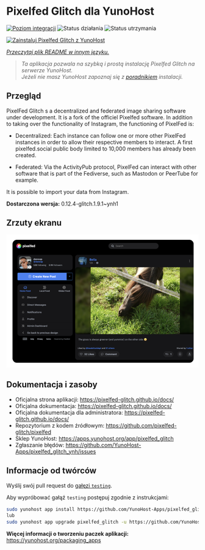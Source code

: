 <!--
To README zostało automatycznie wygenerowane przez <https://github.com/YunoHost/apps/tree/master/tools/readme_generator>
Nie powinno być ono edytowane ręcznie.
-->

# Pixelfed Glitch dla YunoHost

[![Poziom integracji](https://apps.yunohost.org/badge/integration/pixelfed_glitch)](https://ci-apps.yunohost.org/ci/apps/pixelfed_glitch/)
![Status działania](https://apps.yunohost.org/badge/state/pixelfed_glitch)
![Status utrzymania](https://apps.yunohost.org/badge/maintained/pixelfed_glitch)

[![Zainstaluj Pixelfed Glitch z YunoHost](https://install-app.yunohost.org/install-with-yunohost.svg)](https://install-app.yunohost.org/?app=pixelfed_glitch)

*[Przeczytaj plik README w innym języku.](./ALL_README.md)*

> *Ta aplikacja pozwala na szybką i prostą instalację Pixelfed Glitch na serwerze YunoHost.*  
> *Jeżeli nie masz YunoHost zapoznaj się z [poradnikiem](https://yunohost.org/install) instalacji.*

## Przegląd

PixelFed Glitch s a decentralized and federated image sharing software under development. It is a fork of the officiel Pixelfed software.
In addition to taking over the functionality of Instagram, the functioning of PixelFed is:

* Decentralized: Each instance can follow one or more other PixelFed instances in order to allow their respective members to interact. A first pixelfed.social public body limited to 10,000 members has already been created.

* Federated: Via the ActivityPub protocol, PixelFed can interact with other software that is part of the Fediverse, such as Mastodon or PeerTube for example.

It is possible to import your data from Instagram.


**Dostarczona wersja:** 0.12.4-glitch.1.9.1~ynh1

## Zrzuty ekranu

![Zrzut ekranu z Pixelfed Glitch](./doc/screenshots/screenshot.png)

## Dokumentacja i zasoby

- Oficjalna strona aplikacji: <https://pixelfed-glitch.github.io/docs/>
- Oficjalna dokumentacja: <https://pixelfed-glitch.github.io/docs/>
- Oficjalna dokumentacja dla administratora: <https://pixelfed-glitch.github.io/docs/>
- Repozytorium z kodem źródłowym: <https://github.com/pixelfed-glitch/pixelfed>
- Sklep YunoHost: <https://apps.yunohost.org/app/pixelfed_glitch>
- Zgłaszanie błędów: <https://github.com/YunoHost-Apps/pixelfed_glitch_ynh/issues>

## Informacje od twórców

Wyślij swój pull request do [gałęzi `testing`](https://github.com/YunoHost-Apps/pixelfed_glitch_ynh/tree/testing).

Aby wypróbować gałąź `testing` postępuj zgodnie z instrukcjami:

```bash
sudo yunohost app install https://github.com/YunoHost-Apps/pixelfed_glitch_ynh/tree/testing --debug
lub
sudo yunohost app upgrade pixelfed_glitch -u https://github.com/YunoHost-Apps/pixelfed_glitch_ynh/tree/testing --debug
```

**Więcej informacji o tworzeniu paczek aplikacji:** <https://yunohost.org/packaging_apps>
